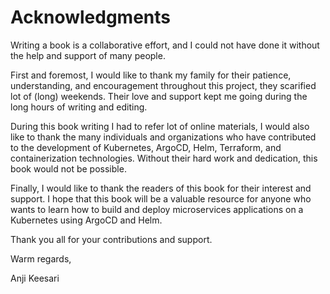 # Acknowledgments

Writing a book is a collaborative effort, and I could not have done it without the help and support of many people.

First and foremost, I would like to thank my family for their patience, understanding, and encouragement throughout this project, they scarified lot of (long) weekends. Their love and support kept me going during the long hours of writing and editing.

<!-- I would like to thank my editor and the entire team at [publisher name] for their guidance and support throughout the entire publishing process. Their expertise and professionalism made this book possible. -->

During this book writing I had to refer lot of online materials, I would also like to thank the many individuals and organizations who have contributed to the development of Kubernetes, ArgoCD, Helm, Terraform, and containerization technologies. Without their hard work and dedication, this book would not be possible.

Finally, I would like to thank the readers of this book for their interest and support. I hope that this book will be a valuable resource for anyone who wants to learn how to build and deploy microservices applications on a Kubernetes using ArgoCD and Helm.

Thank you all for your contributions and support.

Warm regards,

Anji Keesari